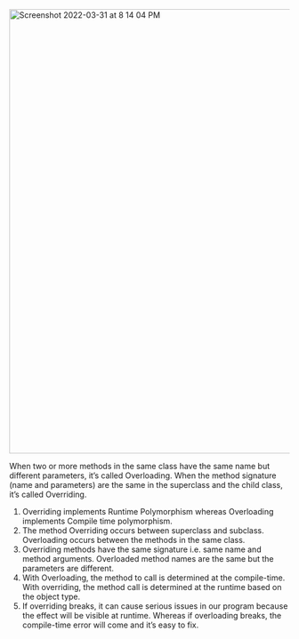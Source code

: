 <img width="800" alt="Screenshot 2022-03-31 at 8 14 04 PM" src="https://user-images.githubusercontent.com/89007620/161082874-8468bea7-7fc7-49b5-ac4f-1c9b549c5c4c.png">

When two or more methods in the same class have the same name but different parameters, it’s called Overloading.
When the method signature (name and parameters) are the same in the superclass and the child class, it’s called Overriding.

1) Overriding implements Runtime Polymorphism whereas Overloading implements Compile time polymorphism.
2) The method Overriding occurs between superclass and subclass. Overloading occurs between the methods in the same class.
3) Overriding methods have the same signature i.e. same name and method arguments. 
Overloaded method names are the same but the parameters are different.
4) With Overloading, the method to call is determined at the compile-time. 
With overriding, the method call is determined at the runtime based on the object type.
5) If overriding breaks, it can cause serious issues in our program because the effect will be visible at runtime.
 Whereas if overloading breaks, the compile-time error will come and it’s easy to fix.
